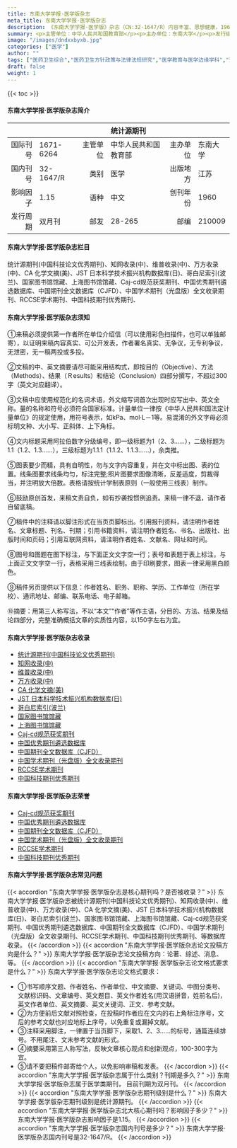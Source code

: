 ```yaml
---
title: 东南大学学报·医学版杂志
meta_title: 东南大学学报·医学版杂志
description: 《东南大学学报·医学版》杂志（CN:32-1647/R）内容丰富、思想健康，1960年创刊，目前以双月刊形式发行，刊物对外积极扩大宣传，致力于提高杂志质量与影响。这本学报以报道医学研究成果为主，涵盖了基础医学、临床医学、预防医学等多个学科领域，是我国医学领域的重要学术平台。 东南大学是我国著名的高等学府，有着悠久的历史和深厚的学术底蕴。其前身可以追溯到1902年成立的三江师范学堂，是我国最早的工科教育机构之一。经过数十年的发展，东南大学已经成为了一所具有工科特色，多学科协调发展的全国重点大学。其在国内外的学术影响力不断提升，为我国的医学领域培养了大量的优秀人才。 《东南大学学报·医学版》以东南大学深厚的学术底蕴为依托，秉持“严谨、求实、创新”的学术精神，致力于推动我国医学领域的研究和进步。这本学报的作者和读者主要来自于我国的医学领域的科研机构、高等院校和企事业单位，是我国医学领域的重要学术平台。
summary: <p>主管单位：中华人民共和国教育部</p><p>主办单位：东南大学</p><p>发行级别：统计源期刊</p><p>发行周期：双月刊</p>
image: "/images/dndxxbyxb.jpg"
categories: ["医学"]
author: ""
tags: ["医药卫生综合","医药卫生方针政策与法律法规研究","医学教育与医学边缘学科","预防医学与卫生学","中医学","中药学","中西医结合","基础医学","临床医学","感染性疾病及传染病","心血管系统疾病","呼吸系统疾病","消化系统疾病","内分泌腺及全身性疾病","外科学","泌尿科学","妇产科学","儿科学","神经病学","精神病学","肿瘤学","眼科与耳鼻咽喉科","口腔科学","皮肤病与性病","特种医学","急救医学","军事医学与卫生","药学","生物医学工程",]
draft: false
weight: 1
---
```


{{< toc >}}

#### 东南大学学报·医学版杂志简介
|               |                               |               | 统计源期刊        |               |                           |
| ------------: | :---------------------------- | ------------: | :---------------------------- | ------------: | :------------------------ |
| 国际刊号      | 1671-6264   | 主管单位      | 中华人民共和国教育部     | 主办单位      | 东南大学     |
| 国内刊号      | 32-1647/R        | 类别          | 医学       | 出版地方      | 江苏           |
| 影响因子      | 1.15        | 语种          | 中文             | 创刊年份      | 1960    |
| 发行周期      | 双月刊    | 邮发          | 28-265              | 邮编          | 210009      |

#### 东南大学学报·医学版杂志栏目
<span>统计源期刊(中国科技论文优秀期刊)</span>、<span>知网收录(中)</span>、<span>维普收录(中)</span>、<span>万方收录(中)</span>、<span>CA 化学文摘(美)</span>、<span>JST 日本科学技术振兴机构数据库(日)</span>、<span>哥白尼索引(波兰)</span>、<span>国家图书馆馆藏</span>、<span>上海图书馆馆藏</span>、<span>Caj-cd规范获奖期刊</span>、<span>中国优秀期刊遴选数据库</span>、<span>中国期刊全文数据库（CJFD）</span>、<span>中国学术期刊（光盘版）全文收录期刊</span>、<span>RCCSE学术期刊</span>、<span>中国科技期刊优秀期刊</span>、

#### 东南大学学报·医学版杂志须知
<p><p>
	①来稿必须提供第一作者所在单位介绍信（可以使用彩色扫描件，也可以单独邮寄），以证明来稿内容真实、可公开发表，作者署名真实、无争议，无专利争议，无泄密，无一稿两投或多投。
</p><p>
	②文稿的中、英文摘要请尽可能采用结构式，即按目的（Objective）、方法（Methods）、结果（Ｒesults）和结论（Conclusion）四部分撰写，不超过300字（英文对应翻译）。
</p><p>
	③文稿中应使用规范化的名词术语，外文缩写词首次出现时应写出中、英文全称。量的名称和符号必须符合国家标准。计量单位一律按《中华人民共和国法定计量单位》的规定使用，用符号表示，如kPa、mol·L－1等。易混淆的外文字母必须标明文种、大小写、正斜体、上下角标。
</p><p>
	④文内标题采用阿拉伯数字分级编号，即一级标题为1（2、3……），二级标题为1.1（1.2、1.3……），三级标题为1.1.1（1.1.2、1.1.3……），余类推。
</p><p>
	⑤图表要少而精，具有自明性，勿与文字内容重复，并在文中标出图、表的位置。线条图要求线条均匀，标注完整;照片图要求图像清晰，反差适度，剪裁得当，并注明放大倍数。表格请按统计学制表原则（一般使用三线表）制作。
</p><p>
	⑥鼓励原创首发，来稿文责自负，如有抄袭按惯例追责。来稿一律不退，请作者自留底稿。
</p><p>
	⑦稿件中的注释请以脚注形式在当页页脚标出。引用报刊资料，请注明作者姓名、文章标题、刊名、刊期；引用书籍资料，请注明作者姓名、书名、出版社、出版时间和页码；引用互联网资料，请注明作者姓名、文献名、网址和时间。
</p><p>
	⑧图号和图题在图下标注，与下面正文文字空一行；表号和表题于表上标注，与上面正文文字空一行，表格采用三线表绘制。由于印刷要求，图表一律采用黑白颜色。
</p><p>
	⑨稿件另页提供以下信息：作者姓名、职务、职称、学历、工作单位（所在学校）、通讯地址、邮编、联系电话、电子邮箱。
</p><p>
	⑩摘要：用第三人称写法，不以“本文”“作者”等作主语，分目的、方法、结果及结论四部分，完整准确概括文章的实质性内容，以150字左右为宜。
</p></p>


#### 东南大学学报·医学版杂志收录
<ul>
    <li class="inline-block">
        <a class="bg-theme-light hover:bg-primary dark:bg-darkmode-theme-light dark:hover:bg-darkmode-primary dark:hover:text-dark m-1 block rounded px-3 py-1 hover:text-white" href="#东南大学学报·医学版杂志收录">
        统计源期刊(中国科技论文优秀期刊)
        </a>
    </li>
    <li class="inline-block">
        <a class="bg-theme-light hover:bg-primary dark:bg-darkmode-theme-light dark:hover:bg-darkmode-primary dark:hover:text-dark m-1 block rounded px-3 py-1 hover:text-white" href="#东南大学学报·医学版杂志收录">
        知网收录(中)
        </a>
    </li>
    <li class="inline-block">
        <a class="bg-theme-light hover:bg-primary dark:bg-darkmode-theme-light dark:hover:bg-darkmode-primary dark:hover:text-dark m-1 block rounded px-3 py-1 hover:text-white" href="#东南大学学报·医学版杂志收录">
        维普收录(中)
        </a>
    </li>
    <li class="inline-block">
        <a class="bg-theme-light hover:bg-primary dark:bg-darkmode-theme-light dark:hover:bg-darkmode-primary dark:hover:text-dark m-1 block rounded px-3 py-1 hover:text-white" href="#东南大学学报·医学版杂志收录">
        万方收录(中)
        </a>
    </li>
    <li class="inline-block">
        <a class="bg-theme-light hover:bg-primary dark:bg-darkmode-theme-light dark:hover:bg-darkmode-primary dark:hover:text-dark m-1 block rounded px-3 py-1 hover:text-white" href="#东南大学学报·医学版杂志收录">
        CA 化学文摘(美)
        </a>
    </li>
    <li class="inline-block">
        <a class="bg-theme-light hover:bg-primary dark:bg-darkmode-theme-light dark:hover:bg-darkmode-primary dark:hover:text-dark m-1 block rounded px-3 py-1 hover:text-white" href="#东南大学学报·医学版杂志收录">
        JST 日本科学技术振兴机构数据库(日)
        </a>
    </li>
    <li class="inline-block">
        <a class="bg-theme-light hover:bg-primary dark:bg-darkmode-theme-light dark:hover:bg-darkmode-primary dark:hover:text-dark m-1 block rounded px-3 py-1 hover:text-white" href="#东南大学学报·医学版杂志收录">
        哥白尼索引(波兰)
        </a>
    </li>
    <li class="inline-block">
        <a class="bg-theme-light hover:bg-primary dark:bg-darkmode-theme-light dark:hover:bg-darkmode-primary dark:hover:text-dark m-1 block rounded px-3 py-1 hover:text-white" href="#东南大学学报·医学版杂志收录">
        国家图书馆馆藏
        </a>
    </li>
    <li class="inline-block">
        <a class="bg-theme-light hover:bg-primary dark:bg-darkmode-theme-light dark:hover:bg-darkmode-primary dark:hover:text-dark m-1 block rounded px-3 py-1 hover:text-white" href="#东南大学学报·医学版杂志收录">
        上海图书馆馆藏
        </a>
    </li>
    <li class="inline-block">
        <a class="bg-theme-light hover:bg-primary dark:bg-darkmode-theme-light dark:hover:bg-darkmode-primary dark:hover:text-dark m-1 block rounded px-3 py-1 hover:text-white" href="#东南大学学报·医学版杂志收录">
        Caj-cd规范获奖期刊
        </a>
    </li>
    <li class="inline-block">
        <a class="bg-theme-light hover:bg-primary dark:bg-darkmode-theme-light dark:hover:bg-darkmode-primary dark:hover:text-dark m-1 block rounded px-3 py-1 hover:text-white" href="#东南大学学报·医学版杂志收录">
        中国优秀期刊遴选数据库
        </a>
    </li>
    <li class="inline-block">
        <a class="bg-theme-light hover:bg-primary dark:bg-darkmode-theme-light dark:hover:bg-darkmode-primary dark:hover:text-dark m-1 block rounded px-3 py-1 hover:text-white" href="#东南大学学报·医学版杂志收录">
        中国期刊全文数据库（CJFD）
        </a>
    </li>
    <li class="inline-block">
        <a class="bg-theme-light hover:bg-primary dark:bg-darkmode-theme-light dark:hover:bg-darkmode-primary dark:hover:text-dark m-1 block rounded px-3 py-1 hover:text-white" href="#东南大学学报·医学版杂志收录">
        中国学术期刊（光盘版）全文收录期刊
        </a>
    </li>
    <li class="inline-block">
        <a class="bg-theme-light hover:bg-primary dark:bg-darkmode-theme-light dark:hover:bg-darkmode-primary dark:hover:text-dark m-1 block rounded px-3 py-1 hover:text-white" href="#东南大学学报·医学版杂志收录">
        RCCSE学术期刊
        </a>
    </li>
    <li class="inline-block">
        <a class="bg-theme-light hover:bg-primary dark:bg-darkmode-theme-light dark:hover:bg-darkmode-primary dark:hover:text-dark m-1 block rounded px-3 py-1 hover:text-white" href="#东南大学学报·医学版杂志收录">
        中国科技期刊优秀期刊
        </a>
    </li>
</ul>



#### 东南大学学报·医学版杂志荣誉
<ul>
    <li class="inline-block">
        <a class="bg-theme-light hover:bg-primary dark:bg-darkmode-theme-light dark:hover:bg-darkmode-primary dark:hover:text-dark m-1 block rounded px-3 py-1 hover:text-white" href="#东南大学学报·医学版杂志荣誉">
        Caj-cd规范获奖期刊
        </a>
    </li>
    <li class="inline-block">
        <a class="bg-theme-light hover:bg-primary dark:bg-darkmode-theme-light dark:hover:bg-darkmode-primary dark:hover:text-dark m-1 block rounded px-3 py-1 hover:text-white" href="#东南大学学报·医学版杂志荣誉">
        中国优秀期刊遴选数据库
        </a>
    </li>
    <li class="inline-block">
        <a class="bg-theme-light hover:bg-primary dark:bg-darkmode-theme-light dark:hover:bg-darkmode-primary dark:hover:text-dark m-1 block rounded px-3 py-1 hover:text-white" href="#东南大学学报·医学版杂志荣誉">
        中国期刊全文数据库（CJFD）
        </a>
    </li>
    <li class="inline-block">
        <a class="bg-theme-light hover:bg-primary dark:bg-darkmode-theme-light dark:hover:bg-darkmode-primary dark:hover:text-dark m-1 block rounded px-3 py-1 hover:text-white" href="#东南大学学报·医学版杂志荣誉">
        中国学术期刊（光盘版）全文收录期刊
        </a>
    </li>
    <li class="inline-block">
        <a class="bg-theme-light hover:bg-primary dark:bg-darkmode-theme-light dark:hover:bg-darkmode-primary dark:hover:text-dark m-1 block rounded px-3 py-1 hover:text-white" href="#东南大学学报·医学版杂志荣誉">
        RCCSE学术期刊
        </a>
    </li>
    <li class="inline-block">
        <a class="bg-theme-light hover:bg-primary dark:bg-darkmode-theme-light dark:hover:bg-darkmode-primary dark:hover:text-dark m-1 block rounded px-3 py-1 hover:text-white" href="#东南大学学报·医学版杂志荣誉">
        中国科技期刊优秀期刊
        </a>
    </li>
</ul>












#### 东南大学学报·医学版杂志常见问题
{{< accordion "东南大学学报·医学版杂志是核心期刊吗？是否被收录？" >}}
东南大学学报·医学版杂志被统计源期刊(中国科技论文优秀期刊)、知网收录(中)、维普收录(中)、万方收录(中)、CA 化学文摘(美)、JST 日本科学技术振兴机构数据库(日)、哥白尼索引(波兰)、国家图书馆馆藏、上海图书馆馆藏、Caj-cd规范获奖期刊、中国优秀期刊遴选数据库、中国期刊全文数据库（CJFD）、中国学术期刊（光盘版）全文收录期刊、RCCSE学术期刊、中国科技期刊优秀期刊、等数据库收录。
{{< /accordion >}}
{{< accordion "东南大学学报·医学版杂志论文投稿方向是什么？" >}}
东南大学学报·医学版杂志论文投稿方向：论著、综述、消息、等。
{{< /accordion >}}
{{< accordion "东南大学学报·医学版杂志论文格式要求是什么？" >}}
东南大学学报·医学版杂志论文格式要求：
- ①书写顺序文题、作者姓名、作者单位、中文摘要、关键词、中图分类号、文献标识码、文章编号、英文题目、英文作者姓名(用汉语拼音，姓前名后)，英文作者单位、英文摘要、英文关键词、正文、参考文献。
- ②为方便前后文献对照检查，在投稿时作者应在文内的右上角标注序号，文后的参考文献也对应地标上序号，以免重复或漏掉文献。
- ③注释采用脚注，一律置于当页脚下，采取1、2、3……的标号，通篇连续排号。不用尾注、文末参考文献的形式。
- ④摘要采用第三人称写法，反映文章核心观点和创新观点，100-300字为宜。
- ⑤请不要把稿件邮寄给个人，以免影响审稿和发表。
{{< /accordion >}}
{{< accordion "东南大学学报·医学版杂志属于什么类别？刊期是多久？" >}}
东南大学学报·医学版杂志属于医学类期刊， 目前刊期为双月刊。
{{< /accordion >}}
{{< accordion "东南大学学报·医学版杂志期刊级别是什么？" >}}
东南大学学报·医学版杂志期刊级别是统计源期刊。
{{< /accordion >}}
{{< accordion "东南大学学报·医学版杂志北大核心期刊吗？影响因子多少？" >}}
东南大学学报·医学版杂志影响因子是1.15。
{{< /accordion >}}
{{< accordion "东南大学学报·医学版杂志国内刊号是多少？" >}}
东南大学学报·医学版杂志国内刊号是32-1647/R。
{{< /accordion >}}